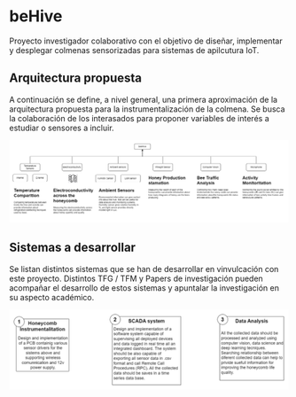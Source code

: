 # beHive
 Proyecto investigador colaborativo con el objetivo de diseñar, implementar y desplegar colmenas sensorizadas para sistemas de apilcutura IoT.
## Arquitectura propuesta
A continuación se define, a nivel general, una primera aproximación de la arquitectura propuesta para la instrumentalización de la colmena. Se busca la colaboración de los interasados para proponer variables de interés a estudiar o sensores a incluir.

![ArquitecturaGeneral](/imgs/ArquitecturaGeneral.png)

## Sistemas a desarrollar
Se listan distintos sistemas que se han de desarrollar en vinvulcación con este proyecto. Distintos TFG / TFM y Papers de investigación pueden acompañar el desarrollo de estos sistemas y apuntalar la investigación en su aspecto académico.

![SistemasPropuestos](/imgs/SistemasADesarrollar.png)

